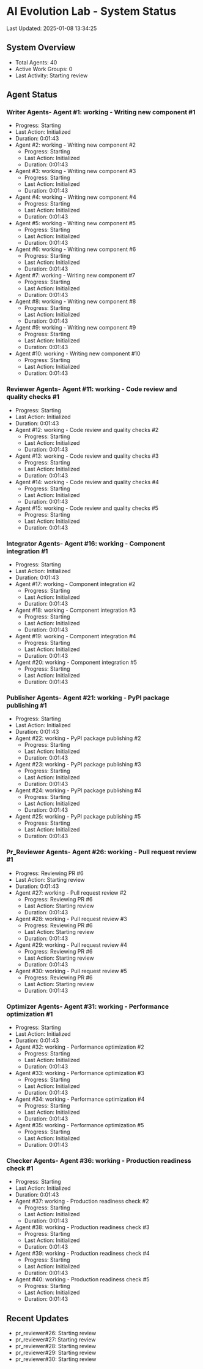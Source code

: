 # AI Evolution Lab - System Status
Last Updated: 2025-01-08 13:34:25

## System Overview
- Total Agents: 40
- Active Work Groups: 0
- Last Activity: Starting review

## Agent Status

### Writer Agents- Agent #1: working - Writing new component #1
  - Progress: Starting
  - Last Action: Initialized
  - Duration: 0:01:43
- Agent #2: working - Writing new component #2
  - Progress: Starting
  - Last Action: Initialized
  - Duration: 0:01:43
- Agent #3: working - Writing new component #3
  - Progress: Starting
  - Last Action: Initialized
  - Duration: 0:01:43
- Agent #4: working - Writing new component #4
  - Progress: Starting
  - Last Action: Initialized
  - Duration: 0:01:43
- Agent #5: working - Writing new component #5
  - Progress: Starting
  - Last Action: Initialized
  - Duration: 0:01:43
- Agent #6: working - Writing new component #6
  - Progress: Starting
  - Last Action: Initialized
  - Duration: 0:01:43
- Agent #7: working - Writing new component #7
  - Progress: Starting
  - Last Action: Initialized
  - Duration: 0:01:43
- Agent #8: working - Writing new component #8
  - Progress: Starting
  - Last Action: Initialized
  - Duration: 0:01:43
- Agent #9: working - Writing new component #9
  - Progress: Starting
  - Last Action: Initialized
  - Duration: 0:01:43
- Agent #10: working - Writing new component #10
  - Progress: Starting
  - Last Action: Initialized
  - Duration: 0:01:43

### Reviewer Agents- Agent #11: working - Code review and quality checks #1
  - Progress: Starting
  - Last Action: Initialized
  - Duration: 0:01:43
- Agent #12: working - Code review and quality checks #2
  - Progress: Starting
  - Last Action: Initialized
  - Duration: 0:01:43
- Agent #13: working - Code review and quality checks #3
  - Progress: Starting
  - Last Action: Initialized
  - Duration: 0:01:43
- Agent #14: working - Code review and quality checks #4
  - Progress: Starting
  - Last Action: Initialized
  - Duration: 0:01:43
- Agent #15: working - Code review and quality checks #5
  - Progress: Starting
  - Last Action: Initialized
  - Duration: 0:01:43

### Integrator Agents- Agent #16: working - Component integration #1
  - Progress: Starting
  - Last Action: Initialized
  - Duration: 0:01:43
- Agent #17: working - Component integration #2
  - Progress: Starting
  - Last Action: Initialized
  - Duration: 0:01:43
- Agent #18: working - Component integration #3
  - Progress: Starting
  - Last Action: Initialized
  - Duration: 0:01:43
- Agent #19: working - Component integration #4
  - Progress: Starting
  - Last Action: Initialized
  - Duration: 0:01:43
- Agent #20: working - Component integration #5
  - Progress: Starting
  - Last Action: Initialized
  - Duration: 0:01:43

### Publisher Agents- Agent #21: working - PyPI package publishing #1
  - Progress: Starting
  - Last Action: Initialized
  - Duration: 0:01:43
- Agent #22: working - PyPI package publishing #2
  - Progress: Starting
  - Last Action: Initialized
  - Duration: 0:01:43
- Agent #23: working - PyPI package publishing #3
  - Progress: Starting
  - Last Action: Initialized
  - Duration: 0:01:43
- Agent #24: working - PyPI package publishing #4
  - Progress: Starting
  - Last Action: Initialized
  - Duration: 0:01:43
- Agent #25: working - PyPI package publishing #5
  - Progress: Starting
  - Last Action: Initialized
  - Duration: 0:01:43

### Pr_Reviewer Agents- Agent #26: working - Pull request review #1
  - Progress: Reviewing PR #6
  - Last Action: Starting review
  - Duration: 0:01:43
- Agent #27: working - Pull request review #2
  - Progress: Reviewing PR #6
  - Last Action: Starting review
  - Duration: 0:01:43
- Agent #28: working - Pull request review #3
  - Progress: Reviewing PR #6
  - Last Action: Starting review
  - Duration: 0:01:43
- Agent #29: working - Pull request review #4
  - Progress: Reviewing PR #6
  - Last Action: Starting review
  - Duration: 0:01:43
- Agent #30: working - Pull request review #5
  - Progress: Reviewing PR #6
  - Last Action: Starting review
  - Duration: 0:01:43

### Optimizer Agents- Agent #31: working - Performance optimization #1
  - Progress: Starting
  - Last Action: Initialized
  - Duration: 0:01:43
- Agent #32: working - Performance optimization #2
  - Progress: Starting
  - Last Action: Initialized
  - Duration: 0:01:43
- Agent #33: working - Performance optimization #3
  - Progress: Starting
  - Last Action: Initialized
  - Duration: 0:01:43
- Agent #34: working - Performance optimization #4
  - Progress: Starting
  - Last Action: Initialized
  - Duration: 0:01:43
- Agent #35: working - Performance optimization #5
  - Progress: Starting
  - Last Action: Initialized
  - Duration: 0:01:43

### Checker Agents- Agent #36: working - Production readiness check #1
  - Progress: Starting
  - Last Action: Initialized
  - Duration: 0:01:43
- Agent #37: working - Production readiness check #2
  - Progress: Starting
  - Last Action: Initialized
  - Duration: 0:01:43
- Agent #38: working - Production readiness check #3
  - Progress: Starting
  - Last Action: Initialized
  - Duration: 0:01:43
- Agent #39: working - Production readiness check #4
  - Progress: Starting
  - Last Action: Initialized
  - Duration: 0:01:43
- Agent #40: working - Production readiness check #5
  - Progress: Starting
  - Last Action: Initialized
  - Duration: 0:01:43


## Recent Updates
- pr_reviewer#26: Starting review
- pr_reviewer#27: Starting review
- pr_reviewer#28: Starting review
- pr_reviewer#29: Starting review
- pr_reviewer#30: Starting review
